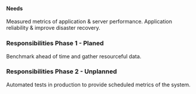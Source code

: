 #### Needs
Measured metrics of application & server performance.
Application reliability & improve disaster recovery.
### Responsibilities  Phase 1 - Planed
Benchmark ahead of time and gather resourceful data.

### Responsibilities  Phase 2 - Unplanned
Automated tests in production to provide scheduled metrics of the system. 